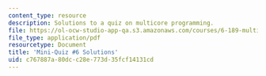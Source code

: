 ```yaml
---
content_type: resource
description: Solutions to a quiz on multicore programming.
file: https://ol-ocw-studio-app-qa.s3.amazonaws.com/courses/6-189-multicore-programming-primer-january-iap-2007/c767887a80dcc28e773d35fcf14131cd_quiz6_soln.pdf
file_type: application/pdf
resourcetype: Document
title: 'Mini-Quiz #6 Solutions'
uid: c767887a-80dc-c28e-773d-35fcf14131cd
---
```

